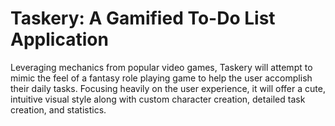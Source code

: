 # Taskery: A Gamified To-Do List Application

 Leveraging mechanics from popular video games, 
 Taskery will attempt to mimic the feel of a fantasy role playing game to help the user 
 accomplish their daily tasks. Focusing heavily on the user experience, it will offer a cute, 
 intuitive visual style along with custom character creation, detailed task creation, and statistics.
